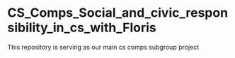 # CS_Comps_Social_and_civic_responsibility_in_cs_with_Floris
This repository is serving as our main cs comps subgroup project 
